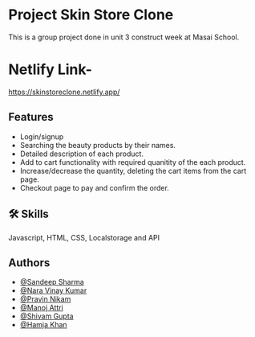 # Project Skin Store Clone
This is a group project done in unit 3 construct week at Masai School.

# Netlify Link-
https://skinstoreclone.netlify.app/

## Features
- Login/signup
- Searching the beauty products by their names.
- Detailed description of each product.
- Add to cart functionality with required quanitity of the each product.
- Increase/decrease the quantity, deleting the cart items from the cart page.
- Checkout page to pay and confirm the order.

## 🛠 Skills
Javascript, HTML, CSS, Localstorage and API

## Authors
- [@Sandeep Sharma](https://github.com/Sbsharma0897)
- [@Nara Vinay Kumar](https://github.com/vinaykumar2n)
- [@Pravin Nikam](https://github.com/pravindnikam07)
- [@Manoj Attri](https://github.com/manojattri181)
- [@Shivam Gupta](https://github.com/shivamgupta8482)
- [@Hamja Khan](https://github.com/HamjaKhan)

